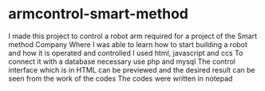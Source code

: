 # armcontrol-smart-method
I made this project to control a robot arm required for a project of the Smart method Company
Where I was able to learn how to start building a robot and how it is operated and controlled
I used html, javascript and ccs
To connect it with a database  necessary use php and mysql
The control interface which is in HTML can be previewed and the desired result can be seen from the work of the codes
The codes were written in notepad
